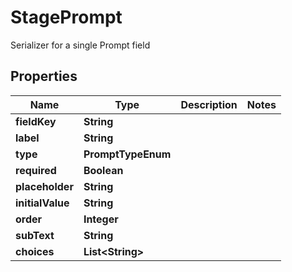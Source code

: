 

# StagePrompt

Serializer for a single Prompt field

## Properties

| Name | Type | Description | Notes |
|------------ | ------------- | ------------- | -------------|
|**fieldKey** | **String** |  |  |
|**label** | **String** |  |  |
|**type** | **PromptTypeEnum** |  |  |
|**required** | **Boolean** |  |  |
|**placeholder** | **String** |  |  |
|**initialValue** | **String** |  |  |
|**order** | **Integer** |  |  |
|**subText** | **String** |  |  |
|**choices** | **List&lt;String&gt;** |  |  |




